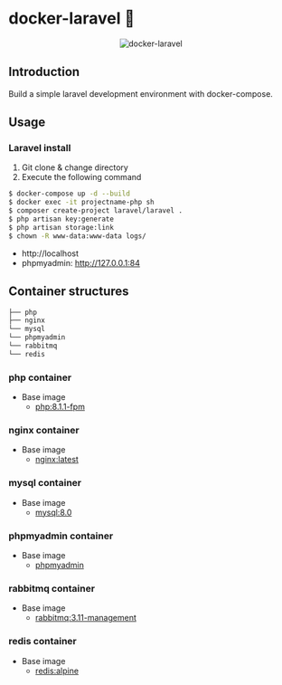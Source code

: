 # docker-laravel 🐳

<p align="center">
    <img src="https://user-images.githubusercontent.com/35098175/145682384-0f531ede-96e0-44c3-a35e-32494bd9af42.png" alt="docker-laravel">
</p>

## Introduction

Build a simple laravel development environment with docker-compose.

## Usage

### Laravel install

1. Git clone & change directory
2. Execute the following command

```bash
$ docker-compose up -d --build
$ docker exec -it projectname-php sh 
$ composer create-project laravel/laravel .
$ php artisan key:generate
$ php artisan storage:link
$ chown -R www-data:www-data logs/

```

- http://localhost
- phpmyadmin:  http://127.0.0.1:84
## Container structures

```bash
├── php
├── nginx
└── mysql
└── phpmyadmin
└── rabbitmq
└── redis
```

### php container

- Base image
    - [php:8.1.1-fpm](https://hub.docker.com/_/php)

### nginx container

- Base image
    - [nginx:latest](https://hub.docker.com/_/nginx)

### mysql container

- Base image
    - [mysql:8.0](https://hub.docker.com/_/mysql)

### phpmyadmin container

- Base image
    - [phpmyadmin](https://hub.docker.com/r/phpmyadmin/phpmyadmin)

### rabbitmq container

- Base image
    - [rabbitmq:3.11-management](https://hub.docker.com/_/rabbitmq)
    

### redis container

- Base image
  - [redis:alpine](https://hub.docker.com/_/redis)


